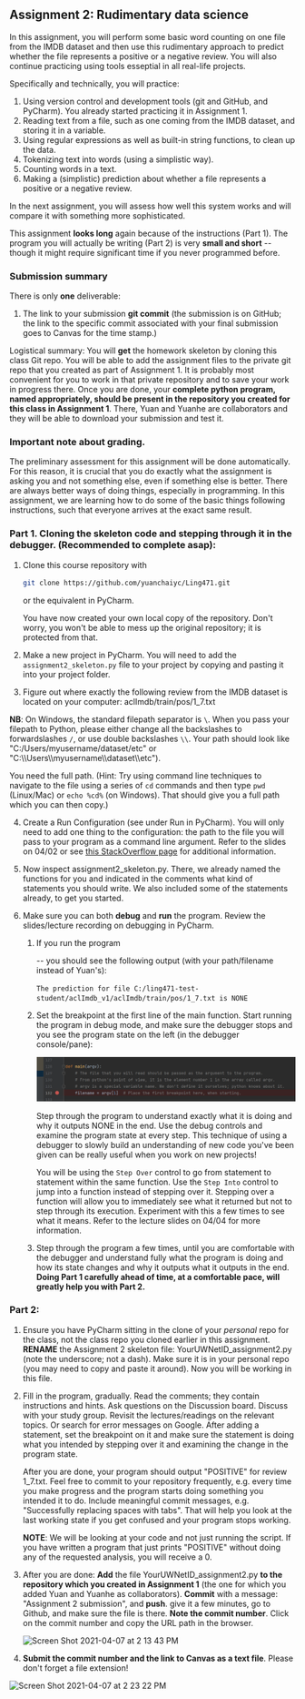 ## Assignment 2: Rudimentary data science

In this assignment, you will perform some basic word counting on one file from the IMDB dataset and then use this rudimentary approach to predict whether the file represents a positive or a negative review. You will also continue practicing using tools esseptial in all real-life projects.

Specifically and technically, you will practice:
1. Using version control and development tools (git and GitHub, and PyCharm). You already started practicing it in Assignment 1.
2. Reading text from a file, such as one coming from the IMDB dataset, and storing it in a variable.
3. Using regular expressions as well as built-in string functions, to clean up the data.
4. Tokenizing text into words (using a simplistic way).
5. Counting words in a text.
6. Making a (simplistic) prediction about whether a file represents a positive or a negative review.

In the next assignment, you will assess how well this system works and will compare it with something more sophisticated.

This assignment **looks long** again because of the instructions (Part 1). The program you will actually be writing (Part 2) is very **small and short** -- though it might require significant time if you never programmed before.

### Submission summary
There is only **one** deliverable:

1. The link to your submission **git commit** (the submission is on GitHub; the link to the specific commit associated with your final submission goes to Canvas for the time stamp.)

Logistical summary: You will **get** the homework skeleton by cloning this class Git repo. You will be able to add the assignment files to the private git repo that you created as part of Assignment 1. It is probably most convenient for you to work in that private repository and to save your work in progress there. Once you are done, your **complete python program, named appropriately, should be present in the repository you created for this class in Assignment 1**. There, Yuan and Yuanhe are collaborators and they will be able to download your submission and test it.

### Important note about grading.
The preliminary assessment for this assignment will be done automatically. For this reason, it is crucial that you do exactly what the assignment is asking you and not something else, even if something else is better. There are always better ways of doing things, especially in programming. In this assignment, we are learning how to do some of the basic things following instructions, such that everyone arrives at the exact same result.

### Part 1. Cloning the skeleton code and stepping through it in the debugger. (Recommended to complete asap):
1. Clone this course repository with

    ```bash
    git clone https://github.com/yuanchaiyc/Ling471.git
    ```

    or the equivalent in PyCharm.

    You have now created your own local copy of the repository. Don't worry, you won't be able to mess up the original repository; it is protected from that.

2. Make a new project in PyCharm. You will need to add the `assignment2_skeleton.py` file to your project by copying and pasting it into your project folder.

3. Figure out where exactly the following review from the IMDB dataset is located on your computer: aclImdb/train/pos/1_7.txt

**NB**: On Windows, the standard filepath separator is `\`. When you pass your filepath to Python, please either change all the backslashes to forwardslashes `/`, or use double backslashes `\\`. Your path should look like "C:/Users/myusername/dataset/etc" or "C:\\\Users\\\myusername\\\dataset\\\etc").

You need the full path. (Hint: Try using command line techniques to navigate to the file using a series of `cd` commands and then type `pwd` (Linux/Mac) or `echo %cd%` (on Windows). That should give you a full path which you can then copy.)

4. Create a Run Configuration (see under Run in PyCharm). You will only need to add one thing to the configuration: the path to the file you will pass to your program as a command line argument. Refer to the slides on 04/02 or see [this StackOverflow page](https://stackoverflow.com/questions/33102272/pycharm-and-sys-argv-arguments) for additional information.

5. Now inspect assignment2_skeleton.py. There, we already named the functions for you and indicated in the comments what kind of statements you should write. We also included some of the statements already, to get you started.

6. Make sure you can both **debug** and **run** the program. Review the slides/lecture recording on debugging in PyCharm.

    1. If you run the program

        -- you should see the following output (with your path/filename instead of Yuan's):

        `The prediction for file C:/ling471-test-student/aclImdb_v1/aclImdb/train/pos/1_7.txt is NONE`

    2. Set the breakpoint at the first line of the main function. Start running the program in debug mode, and make sure the debugger stops and you see the program state on the left (in the debugger console/pane):

        ![Initial breakpoint](https://github.com/maetshju/Ling471/raw/main/imgs/a2_initial_breakpoint.png)

        Step through the program to understand exactly what it is doing and why it outputs NONE in the end. Use the debug controls and examine the program state at every step. This technique of using a debugger to slowly build an understanding of new code you've been given can be really useful when you work on new projects!

         You will be using the `Step Over` control to go from statement to statement within the same function. Use the `Step Into` control to jump into a function instead of stepping over it.
         Stepping over a function will allow you to immediately see what it returned but not to step through its execution. Experiment with this a few times to see what it means. Refer to the lecture slides on 04/04 for more information.

    3. Step through the program a few times, until you are comfortable with the debugger and understand fully what the program is doing and how its state changes and why it outputs what it outputs in the end. **Doing Part 1 carefully ahead of time, at a comfortable pace, will greatly help you with Part 2.**

### Part 2:
1. Ensure you have PyCharm sitting in the clone of your *personal* repo for the class, not the class repo you cloned earlier in this assignment. **RENAME** the Assignment 2 skeleton file: YourUWNetID_assignment2.py (note the underscore; not a dash). Make sure it is in your personal repo (you may need to copy and paste it around). Now you will be working in this file.

1. Fill in the program, gradually. Read the comments; they contain instructions and hints. Ask questions on the Discussion board. Discuss with your study group. Revisit the lectures/readings on the relevant topics. Or search for error messages on Google. After adding a statement, set the breakpoint on it and make sure the statement is doing what you intended by stepping over it and examining the change in the program state.

    After you are done, your program should output "POSITIVE" for review 1_7.txt. Feel free to commit to your repository frequently, e.g. every time you make progress and the program starts doing something you intended it to do. Include meaningful commit messages, e.g. "Successfully replacing spaces with tabs". That will help you look at the last working state if you get confused and your program stops working.

    **NOTE**: We will be looking at your code and not just running the script. If you have written a program that just prints "POSITIVE" without doing any of the requested analysis, you will receive a 0.

2. After you are done: **Add** the file YourUWNetID_assignment2.py **to the repository which you created in Assignment 1** (the one for which you added Yuan and Yuanhe as collaborators).  **Commit** with a message: "Assignment 2 submission", and **push**. give it a few minutes, go to Github, and make sure the file is there. **Note the commit number**. Click on the commit number and copy the URL path in the browser.

    ![Screen Shot 2021-04-07 at 2 13 43 PM](https://user-images.githubusercontent.com/10963114/113936426-9848a980-97ac-11eb-9fd8-19370cbfa420.JPG)

3.    **Submit the commit number and the link to Canvas as a text file**. Please don't forget a file extension!

   ![Screen Shot 2021-04-07 at 2 23 22 PM](https://user-images.githubusercontent.com/10963114/113936852-3f2d4580-97ad-11eb-8cc8-7d024a3b5227.JPG)

